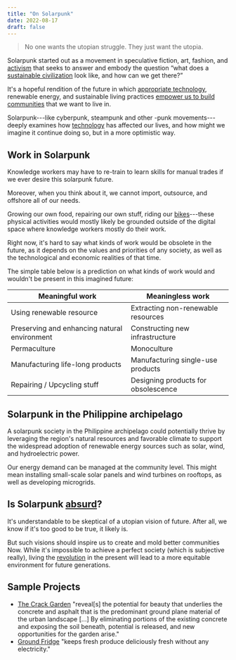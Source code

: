 ```yaml
---
title: "On Solarpunk"
date: 2022-08-17
draft: false
---
```


> No one wants the utopian struggle.
> They just want the utopia.

Solarpunk started out as a movement in
speculative fiction,
art,
fashion,
and [activism](/activism)
that seeks to answer and embody the question
“what does a [sustainable civilization](/social-ecology) look like,
and how can we get there?”

It's a hopeful rendition of the future
in which [appropriate technology](https://www.appropedia.org/Appropriate_technology),
renewable energy,
and sustainable living practices
[empower us to build communities](/mutual-aid) that we want to live in.

Solarpunk---like cyberpunk, steampunk and other
-punk movements---deeply examines how [technology](/technology)
has affected our lives,
and how might we imagine it continue doing so,
but in a more optimistic way.

## Work in Solarpunk

Knowledge workers may have to re-train
to learn skills for manual trades
if we ever desire this solarpunk future.

Moreover, when you think about it,
we cannot import, outsource, and offshore all of our needs.

Growing our own food,
repairing our own stuff,
riding our [bikes](/bike)---these
physical activities would mostly likely be grounded
outside of the digital space where knowledge workers
mostly do their work.

Right now, it's hard to say what kinds of work would be obsolete in the future,
as it depends on the values and priorities of any society,
as well as the technological and economic realities of that time.

The simple table below is a prediction on
what kinds of work would and wouldn't be present
in this imagined future:

| Meaningful work                              | Meaningless work                    |
| ---------------                              | ----------------                    |
| Using renewable resource                     | Extracting non-renewable resources  |
| Preserving and enhancing natural environment | Constructing new infrastructure     |
| Permaculture                                 | Monoculture                         |
| Manufacturing life-long products             | Manufacturing single-use products   |
| Repairing / Upcycling stuff                  | Designing products for obsolescence |


## Solarpunk in the Philippine archipelago

A solarpunk society in the Philippine archipelago
could potentially thrive
by leveraging the region's natural resources
and favorable climate to support the widespread adoption
of renewable energy sources such as
solar,
wind, and
hydroelectric power.

Our energy demand can be managed at the community level.
This might mean installing small-scale solar panels
and wind turbines on rooftops,
as well as developing microgrids.

## Is Solarpunk [absurd](/absurdism)?

It's understandable to be skeptical of a utopian vision of future.
After all, we know if it's too good to be true,
it likely is.

But such visions should inspire us to create and mold
better communities Now.
While it's impossible to achieve a perfect society
(which is subjective really),
living the [revolution](/revolution) in the present
will lead to a more equitable environment for future generations.

## Sample Projects

- [The Crack Garden](https://www.asla.org/2009awards/330.html)
  "reveal[s] the potential for beauty that underlies the concrete and
  asphalt that is the predominant ground plane material of the urban
  landscape [...] By eliminating portions of the existing concrete and
  exposing the soil beneath, potential is released, and new
  opportunities for the garden arise."
- [Ground Fridge](https://groundfridge.com/) "keeps fresh produce deliciously fresh without any electricity."
